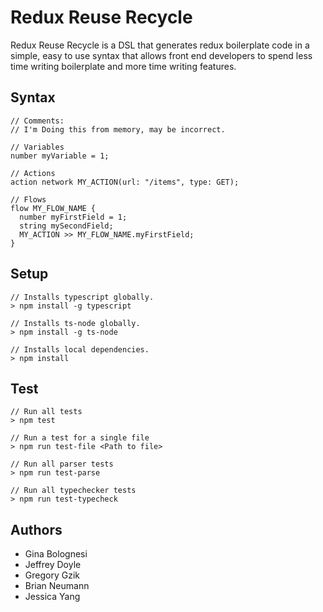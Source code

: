 # Redux Reuse Recycle

Redux Reuse Recycle is a DSL that generates redux boilerplate code in a simple, easy to use syntax that allows front end developers to spend less time writing boilerplate and more time writing features.

## Syntax

```
// Comments:
// I'm Doing this from memory, may be incorrect.

// Variables
number myVariable = 1;

// Actions
action network MY_ACTION(url: "/items", type: GET);

// Flows
flow MY_FLOW_NAME {
  number myFirstField = 1;
  string mySecondField;
  MY_ACTION >> MY_FLOW_NAME.myFirstField;
}
```

## Setup
```
// Installs typescript globally.
> npm install -g typescript

// Installs ts-node globally.
> npm install -g ts-node

// Installs local dependencies.
> npm install
```

## Test
```
// Run all tests
> npm test

// Run a test for a single file
> npm run test-file <Path to file>

// Run all parser tests
> npm run test-parse

// Run all typechecker tests
> npm run test-typecheck
```

## Authors
- Gina Bolognesi
- Jeffrey Doyle
- Gregory Gzik
- Brian Neumann
- Jessica Yang
